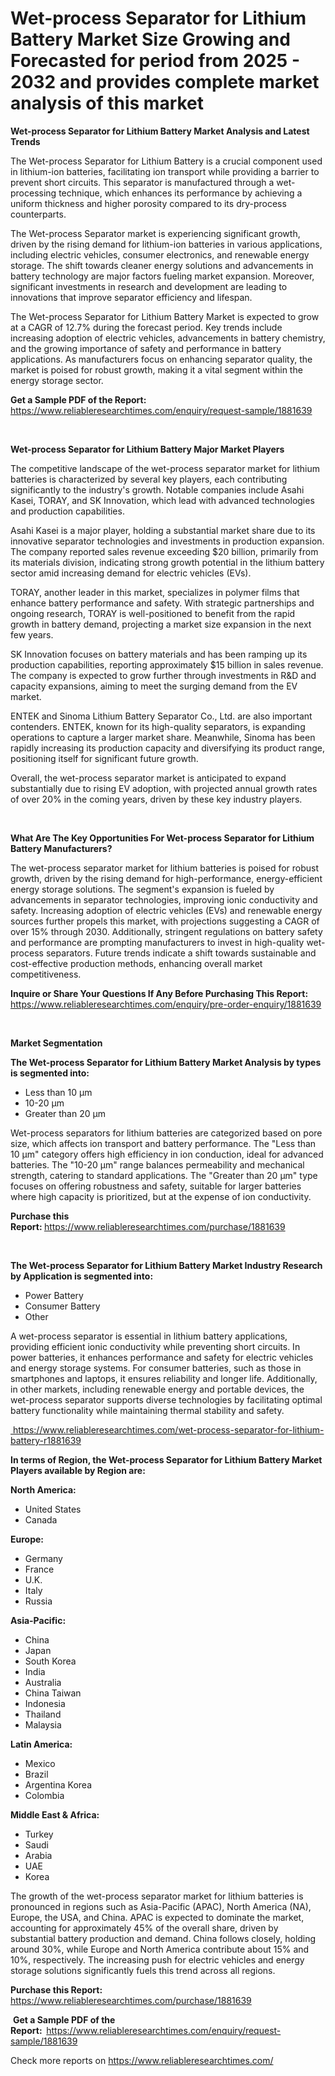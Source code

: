 <p><h1>Wet-process Separator for Lithium Battery Market Size Growing and Forecasted for period from 2025 - 2032 and provides complete market analysis of this market</h1></p><p><strong>Wet-process Separator for Lithium Battery Market Analysis and Latest Trends</strong></p>
<p><p>The Wet-process Separator for Lithium Battery is a crucial component used in lithium-ion batteries, facilitating ion transport while providing a barrier to prevent short circuits. This separator is manufactured through a wet-processing technique, which enhances its performance by achieving a uniform thickness and higher porosity compared to its dry-process counterparts. </p><p>The Wet-process Separator market is experiencing significant growth, driven by the rising demand for lithium-ion batteries in various applications, including electric vehicles, consumer electronics, and renewable energy storage. The shift towards cleaner energy solutions and advancements in battery technology are major factors fueling market expansion. Moreover, significant investments in research and development are leading to innovations that improve separator efficiency and lifespan.</p><p>The Wet-process Separator for Lithium Battery Market is expected to grow at a CAGR of 12.7% during the forecast period. Key trends include increasing adoption of electric vehicles, advancements in battery chemistry, and the growing importance of safety and performance in battery applications. As manufacturers focus on enhancing separator quality, the market is poised for robust growth, making it a vital segment within the energy storage sector.</p></p>
<p><strong>Get a Sample PDF of the Report:&nbsp;</strong> <a href="https://www.reliableresearchtimes.com/enquiry/request-sample/1881639?utm_campaign=2123&utm_medium=2&utm_source=Github&utm_content=ia&utm_term=04022025&utm_id=wet-process-separator-for-lithium-battery">https://www.reliableresearchtimes.com/enquiry/request-sample/1881639</a></p>
<p>&nbsp;</p>
<p><strong>Wet-process Separator for Lithium Battery Major Market Players</strong></p>
<p><p>The competitive landscape of the wet-process separator market for lithium batteries is characterized by several key players, each contributing significantly to the industry's growth. Notable companies include Asahi Kasei, TORAY, and SK Innovation, which lead with advanced technologies and production capabilities. </p><p>Asahi Kasei is a major player, holding a substantial market share due to its innovative separator technologies and investments in production expansion. The company reported sales revenue exceeding $20 billion, primarily from its materials division, indicating strong growth potential in the lithium battery sector amid increasing demand for electric vehicles (EVs).</p><p>TORAY, another leader in this market, specializes in polymer films that enhance battery performance and safety. With strategic partnerships and ongoing research, TORAY is well-positioned to benefit from the rapid growth in battery demand, projecting a market size expansion in the next few years.</p><p>SK Innovation focuses on battery materials and has been ramping up its production capabilities, reporting approximately $15 billion in sales revenue. The company is expected to grow further through investments in R&D and capacity expansions, aiming to meet the surging demand from the EV market.</p><p>ENTEK and Sinoma Lithium Battery Separator Co., Ltd. are also important contenders. ENTEK, known for its high-quality separators, is expanding operations to capture a larger market share. Meanwhile, Sinoma has been rapidly increasing its production capacity and diversifying its product range, positioning itself for significant future growth.</p><p>Overall, the wet-process separator market is anticipated to expand substantially due to rising EV adoption, with projected annual growth rates of over 20% in the coming years, driven by these key industry players.</p></p>
<p>&nbsp;</p>
<p><strong>What Are The Key Opportunities For Wet-process Separator for Lithium Battery Manufacturers?</strong></p>
<p><p>The wet-process separator market for lithium batteries is poised for robust growth, driven by the rising demand for high-performance, energy-efficient energy storage solutions. The segment's expansion is fueled by advancements in separator technologies, improving ionic conductivity and safety. Increasing adoption of electric vehicles (EVs) and renewable energy sources further propels this market, with projections suggesting a CAGR of over 15% through 2030. Additionally, stringent regulations on battery safety and performance are prompting manufacturers to invest in high-quality wet-process separators. Future trends indicate a shift towards sustainable and cost-effective production methods, enhancing overall market competitiveness.</p></p>
<p><strong>Inquire or Share Your Questions If Any Before Purchasing This Report:</strong> <a href="https://www.reliableresearchtimes.com/enquiry/pre-order-enquiry/1881639?utm_campaign=2123&utm_medium=2&utm_source=Github&utm_content=ia&utm_term=04022025&utm_id=wet-process-separator-for-lithium-battery">https://www.reliableresearchtimes.com/enquiry/pre-order-enquiry/1881639</a></p>
<p>&nbsp;</p>
<p><strong>Market Segmentation</strong></p>
<p><strong>The Wet-process Separator for Lithium Battery Market Analysis by types is segmented into:</strong></p>
<p><ul><li>Less than 10 μm</li><li>10-20 μm</li><li>Greater than 20 μm</li></ul></p>
<p><p>Wet-process separators for lithium batteries are categorized based on pore size, which affects ion transport and battery performance. The "Less than 10 μm" category offers high efficiency in ion conduction, ideal for advanced batteries. The "10-20 μm" range balances permeability and mechanical strength, catering to standard applications. The "Greater than 20 μm" type focuses on offering robustness and safety, suitable for larger batteries where high capacity is prioritized, but at the expense of ion conductivity.</p></p>
<p><strong>Purchase this Report:&nbsp;</strong><a href="https://www.reliableresearchtimes.com/purchase/1881639?utm_campaign=2123&utm_medium=2&utm_source=Github&utm_content=ia&utm_term=04022025&utm_id=wet-process-separator-for-lithium-battery">https://www.reliableresearchtimes.com/purchase/1881639</a></p>
<p>&nbsp;</p>
<p><strong>The Wet-process Separator for Lithium Battery Market Industry Research by Application is segmented into:</strong></p>
<p><ul><li>Power Battery</li><li>Consumer Battery</li><li>Other</li></ul></p>
<p><p>A wet-process separator is essential in lithium battery applications, providing efficient ionic conductivity while preventing short circuits. In power batteries, it enhances performance and safety for electric vehicles and energy storage systems. For consumer batteries, such as those in smartphones and laptops, it ensures reliability and longer life. Additionally, in other markets, including renewable energy and portable devices, the wet-process separator supports diverse technologies by facilitating optimal battery functionality while maintaining thermal stability and safety.</p></p>
<p><a href="https://www.reliableresearchtimes.com/wet-process-separator-for-lithium-battery-r1881639?utm_campaign=2123&utm_medium=2&utm_source=Github&utm_content=ia&utm_term=04022025&utm_id=wet-process-separator-for-lithium-battery">&nbsp;https://www.reliableresearchtimes.com/wet-process-separator-for-lithium-battery-r1881639</a></p>
<p><strong>In terms of Region, the Wet-process Separator for Lithium Battery Market Players available by Region are:</strong></p>
<p>
    <p> <strong> North America: </strong>
        <ul>
            <li>United States</li>
            <li>Canada</li>
        </ul>
        </p> 
    <p> <strong> Europe: </strong>
        <ul>
            <li>Germany</li>
            <li>France</li>
            <li>U.K.</li>
            <li>Italy</li>
            <li>Russia</li>
        </ul>
        </p> 
    <p> <strong> Asia-Pacific: </strong>
        <ul>
            <li>China</li>
            <li>Japan</li>
            <li>South Korea</li>
            <li>India</li>
            <li>Australia</li>
            <li>China Taiwan</li>
            <li>Indonesia</li>
            <li>Thailand</li>
            <li>Malaysia</li>
        </ul>
        </p> 
    <p> <strong> Latin America: </strong>
        <ul>
            <li>Mexico</li>
            <li>Brazil</li>
            <li>Argentina Korea</li>
            <li>Colombia</li>
        </ul>
        </p> 
    <p> <strong> Middle East & Africa: </strong>
        <ul>
            <li>Turkey</li>
            <li>Saudi</li>
            <li>Arabia</li>
            <li>UAE</li>
            <li>Korea</li>
        </ul>
    </p>
    </p>
<p><p>The growth of the wet-process separator market for lithium batteries is pronounced in regions such as Asia-Pacific (APAC), North America (NA), Europe, the USA, and China. APAC is expected to dominate the market, accounting for approximately 45% of the overall share, driven by substantial battery production and demand. China follows closely, holding around 30%, while Europe and North America contribute about 15% and 10%, respectively. The increasing push for electric vehicles and energy storage solutions significantly fuels this trend across all regions.</p></p>
<p><strong>Purchase this Report: </strong><a href="https://www.reliableresearchtimes.com/purchase/1881639?utm_campaign=2123&utm_medium=2&utm_source=Github&utm_content=ia&utm_term=04022025&utm_id=wet-process-separator-for-lithium-battery">https://www.reliableresearchtimes.com/purchase/1881639</a></p>
<p>&nbsp;<strong>Get a Sample PDF of the Report:&nbsp;&nbsp;</strong><a href="https://www.reliableresearchtimes.com/enquiry/request-sample/1881639?utm_campaign=2123&utm_medium=2&utm_source=Github&utm_content=ia&utm_term=04022025&utm_id=wet-process-separator-for-lithium-battery">https://www.reliableresearchtimes.com/enquiry/request-sample/1881639</a></p>
<p><strong></strong></p>
<p>Check more reports on <a href="https://www.reliableresearchtimes.com/?utm_campaign=2123&utm_medium=2&utm_source=Github&utm_content=ia&utm_term=04022025&utm_id=wet-process-separator-for-lithium-battery">https://www.reliableresearchtimes.com/</a></p>